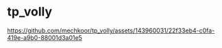 # tp_volly


https://github.com/mechkoor/tp_volly/assets/143960031/22f33eb4-c0fa-419e-a9b0-88001d3a01e5

